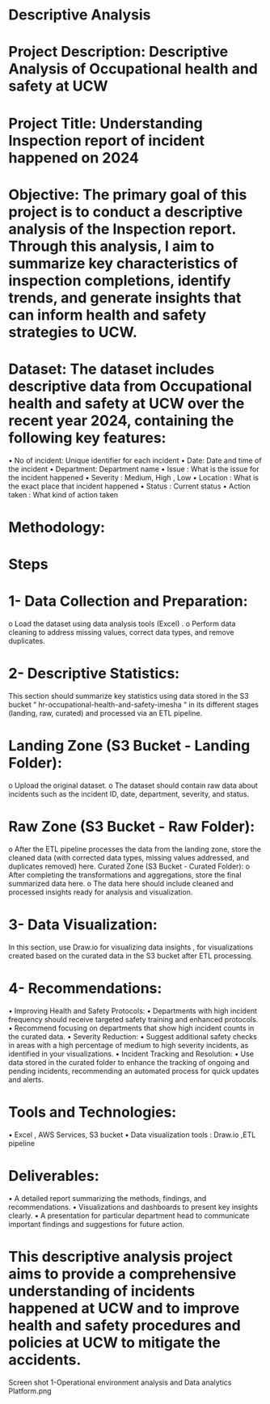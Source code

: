# Descriptive Analysis 
# Project Description: Descriptive Analysis of Occupational health and safety at UCW
# Project Title: Understanding Inspection report of incident happened on 2024
# Objective: The primary goal of this project is to conduct a descriptive analysis of the Inspection report. Through this analysis, I aim to summarize key characteristics of inspection completions, identify trends, and generate insights that can inform health and safety strategies to UCW.
# Dataset: The dataset includes descriptive data from Occupational health and safety at UCW over the recent year 2024, containing the following key features:
• No of incident: Unique identifier for each incident
• Date: Date and time of the incident
• Department: Department name
• Issue : What is the issue for the incident happened 
• Severity : Medium, High , Low
• Location : What is the exact place that incident happened
• Status : Current status
• Action taken : What kind of action taken
# Methodology:
# Steps
# 1- Data Collection and Preparation:
o Load the dataset using data analysis tools (Excel) .
o Perform data cleaning to address missing values, correct data types, and remove duplicates.
# 2- Descriptive Statistics: 
This section should summarize key statistics using data stored in the S3 bucket “ hr-occupational-health-and-safety-imesha “ in its different stages (landing, raw, curated) and processed via an ETL pipeline.
# Landing Zone (S3 Bucket - Landing Folder):
o Upload the original dataset.
o The dataset should contain raw data about incidents such as the incident ID, date, department, severity, and status.
# Raw Zone (S3 Bucket - Raw Folder):
o After the ETL pipeline processes the data from the landing zone, store the cleaned data (with corrected data types, missing values addressed, and duplicates removed) here.
Curated Zone (S3 Bucket - Curated Folder):
o After completing the transformations and aggregations, store the final summarized data here.
o The data here should include cleaned and processed insights ready for analysis and visualization.
# 3- Data Visualization: 
In this section, use Draw.io for visualizing data insights , for visualizations created based on the curated data in the S3 bucket after ETL processing.

# 4- Recommendations: 
• Improving Health and Safety Protocols:
• Departments with high incident frequency should receive targeted safety training and enhanced protocols.
• Recommend focusing on departments that show high incident counts in the curated data.
• Severity Reduction:
• Suggest additional safety checks in areas with a high percentage of medium to high severity incidents, as identified in your visualizations.
• Incident Tracking and Resolution:
• Use data stored in the curated folder to enhance the tracking of ongoing and pending incidents, recommending an automated process for quick updates and alerts.

# Tools and Technologies:
• Excel , AWS Services, S3 bucket 
• Data visualization tools : Draw.io ,ETL pipeline
# Deliverables:
• A detailed report summarizing the methods, findings, and recommendations.
• Visualizations and dashboards to present key insights clearly.
• A presentation for particular department head to communicate important findings and suggestions for future action.
# This descriptive analysis project aims to provide a comprehensive understanding of incidents happened at UCW and to improve health and safety procedures and policies at UCW to mitigate the accidents.
Screen shot 1-Operational environment analysis and Data analytics Platform.png
